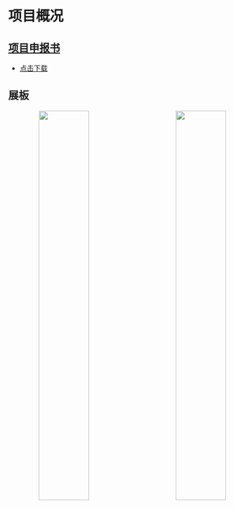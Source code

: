 # 项目概况


## [项目申报书](https://github.com/scutcyr/scut_16th_tzb/blob/master/project/%E6%8C%91%E6%88%98%E6%9D%AF%E9%A1%B9%E7%9B%AE%E7%94%B3%E6%8A%A5%E4%B9%A6-%E4%B8%80%E7%A7%8D%E5%9F%BA%E4%BA%8E%E8%93%9D%E7%89%99%E5%92%8C%E8%AF%AD%E9%9F%B3%E6%8E%A7%E5%88%B6%E7%9A%84%E6%99%BA%E8%83%BD%E5%AE%B6%E5%B1%85%E7%B3%BB%E7%BB%9F.pdf)
- [点击下载](https://github.com/scutcyr/scut_16th_tzb/blob/master/project/%E6%8C%91%E6%88%98%E6%9D%AF%E9%A1%B9%E7%9B%AE%E7%94%B3%E6%8A%A5%E4%B9%A6-%E4%B8%80%E7%A7%8D%E5%9F%BA%E4%BA%8E%E8%93%9D%E7%89%99%E5%92%8C%E8%AF%AD%E9%9F%B3%E6%8E%A7%E5%88%B6%E7%9A%84%E6%99%BA%E8%83%BD%E5%AE%B6%E5%B1%85%E7%B3%BB%E7%BB%9F.pdf)

## 展板
<p align="center"><img width="45%" align="left" src="https://github.com/scutcyr/scut_16th_tzb/blob/master/project/%E7%AC%AC16%E5%B1%8A%E6%8C%91%E6%88%98%E6%9D%AF%E5%B1%95%E6%9D%BF_01.jpg" /> <img width="45%" align="right" src="https://github.com/scutcyr/scut_16th_tzb/blob/master/project/%E7%AC%AC16%E5%B1%8A%E6%8C%91%E6%88%98%E6%9D%AF%E5%B1%95%E6%9D%BF_02.jpg" /></p>


